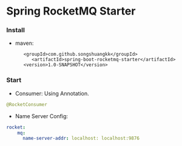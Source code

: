 
# Spring RocketMQ Starter



### Install

* maven:
    
    ```jshelllanguage
       <groupId>com.github.songshuangkk</groupId>
          <artifactId>spring-boot-rocketmq-starter</artifactId>
       <version>1.0-SNAPSHOT</version>
    ```
    
### Start
    
 * Consumer: Using Annotation.
 ```java
@RocketConsumer
```

* Name Server Config:
```yaml
rocket: 
    mq:
      name-server-addr: localhost: localhost:9876
```
